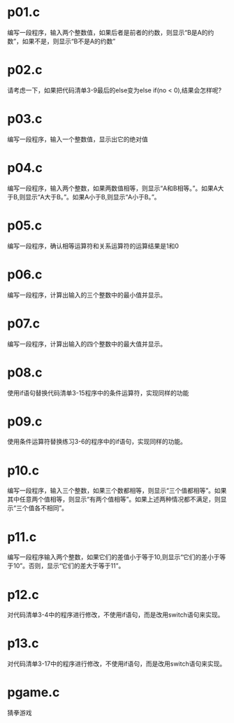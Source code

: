 # p01.c
编写一段程序，输入两个整数值，如果后者是前者的约数，则显示“B是A的约数”，如果不是，则显示“B不是A的约数”

# p02.c
请考虑一下，如果把代码清单3-9最后的else变为else if(no < 0),结果会怎样呢?

# p03.c
编写一段程序，输入一个整数值，显示出它的绝对值


# p04.c
编写一段程序，输入两个整数，如果两数值相等，则显示“A和B相等。”。如果A大于B,则显示“A大于B。”。如果A小于B,则显示“A小于B。”。

# p05.c
编写一段程序，确认相等运算符和关系运算符的运算结果是1和0

# p06.c
编写一段程序，计算出输入的三个整数中的最小值并显示。

# p07.c
编写一段程序，计算出输入的四个整数中的最大值并显示。

# p08.c
使用if语句替换代码清单3-15程序中的条件运算符，实现同样的功能

# p09.c
使用条件运算符替换练习3-6的程序中的if语句，实现同样的功能。

# p10.c
编写一段程序，输入三个整数，如果三个数都相等，则显示“三个值都相等”。如果其中任意两个值相等，则显示“有两个值相等”。如果上述两种情况都不满足，则显示“三个值各不相同”。

# p11.c
编写一段程序输入两个整数，如果它们的差值小于等于10,则显示“它们的差小于等于10”。否则，显示“它们的差大于等于11”。

# p12.c
对代码清单3-4中的程序进行修改，不使用if语句，而是改用switch语句来实现。

# p13.c
对代码清单3-17中的程序进行修改，不使用if语句，而是改用switch语句来实现。

# pgame.c
猜拳游戏